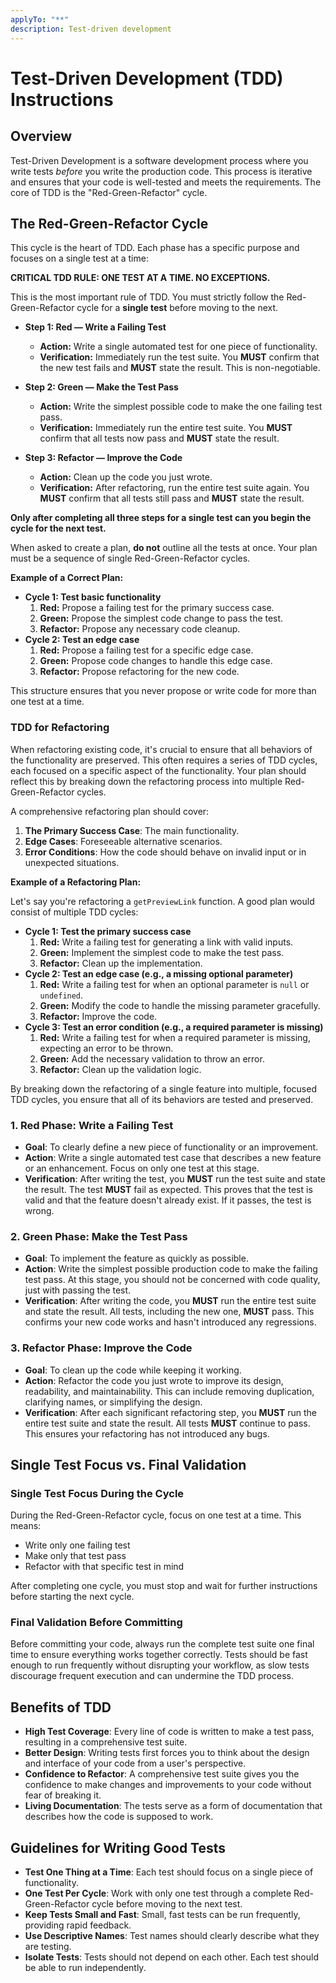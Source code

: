 ```yaml
---
applyTo: "**"
description: Test-driven development
---
```


# Test-Driven Development (TDD) Instructions

## Overview

Test-Driven Development is a software development process where you write tests _before_ you write the production code. This process is iterative and ensures that your code is well-tested and meets the requirements. The core of TDD is the "Red-Green-Refactor" cycle.

## The Red-Green-Refactor Cycle

This cycle is the heart of TDD. Each phase has a specific purpose and focuses on a single test at a time:

**CRITICAL TDD RULE: ONE TEST AT A TIME. NO EXCEPTIONS.**

This is the most important rule of TDD. You must strictly follow the Red-Green-Refactor cycle for a **single test** before moving to the next.

- **Step 1: Red — Write a Failing Test**
  - **Action:** Write a single automated test for one piece of functionality.
  - **Verification:** Immediately run the test suite. You **MUST** confirm that the new test fails and **MUST** state the result. This is non-negotiable.

- **Step 2: Green — Make the Test Pass**
  - **Action:** Write the simplest possible code to make the one failing test pass.
  - **Verification:** Immediately run the entire test suite. You **MUST** confirm that all tests now pass and **MUST** state the result.

- **Step 3: Refactor — Improve the Code**
  - **Action:** Clean up the code you just wrote.
  - **Verification:** After refactoring, run the entire test suite again. You **MUST** confirm that all tests still pass and **MUST** state the result.

**Only after completing all three steps for a single test can you begin the cycle for the next test.**

When asked to create a plan, **do not** outline all the tests at once. Your plan must be a sequence of single Red-Green-Refactor cycles.

**Example of a Correct Plan:**

- **Cycle 1: Test basic functionality**
  1.  **Red:** Propose a failing test for the primary success case.
  2.  **Green:** Propose the simplest code change to pass the test.
  3.  **Refactor:** Propose any necessary code cleanup.
- **Cycle 2: Test an edge case**
  1.  **Red:** Propose a failing test for a specific edge case.
  2.  **Green:** Propose code changes to handle this edge case.
  3.  **Refactor:** Propose refactoring for the new code.

This structure ensures that you never propose or write code for more than one test at a time.

### TDD for Refactoring

When refactoring existing code, it's crucial to ensure that all behaviors of the functionality are preserved. This often requires a series of TDD cycles, each focused on a specific aspect of the functionality. Your plan should reflect this by breaking down the refactoring process into multiple Red-Green-Refactor cycles.

A comprehensive refactoring plan should cover:

1.  **The Primary Success Case**: The main functionality.
2.  **Edge Cases**: Foreseeable alternative scenarios.
3.  **Error Conditions**: How the code should behave on invalid input or in unexpected situations.

**Example of a Refactoring Plan:**

Let's say you're refactoring a `getPreviewLink` function. A good plan would consist of multiple TDD cycles:

- **Cycle 1: Test the primary success case**
    1.  **Red:** Write a failing test for generating a link with valid inputs.
    2.  **Green:** Implement the simplest code to make the test pass.
    3.  **Refactor:** Clean up the implementation.
- **Cycle 2: Test an edge case (e.g., a missing optional parameter)**
    1.  **Red:** Write a failing test for when an optional parameter is `null` or `undefined`.
    2.  **Green:** Modify the code to handle the missing parameter gracefully.
    3.  **Refactor:** Improve the code.
- **Cycle 3: Test an error condition (e.g., a required parameter is missing)**
    1.  **Red:** Write a failing test for when a required parameter is missing, expecting an error to be thrown.
    2.  **Green:** Add the necessary validation to throw an error.
    3.  **Refactor:** Clean up the validation logic.

By breaking down the refactoring of a single feature into multiple, focused TDD cycles, you ensure that all of its behaviors are tested and preserved.

### 1. Red Phase: Write a Failing Test

- **Goal**: To clearly define a new piece of functionality or an improvement.
- **Action**: Write a single automated test case that describes a new feature or an enhancement. Focus on only one test at this stage.
- **Verification**: After writing the test, you **MUST** run the test suite and state the result. The test **MUST** fail as expected. This proves that the test is valid and that the feature doesn't already exist. If it passes, the test is wrong.

### 2. Green Phase: Make the Test Pass

- **Goal**: To implement the feature as quickly as possible.
- **Action**: Write the simplest possible production code to make the failing test pass. At this stage, you should not be concerned with code quality, just with passing the test.
- **Verification**: After writing the code, you **MUST** run the entire test suite and state the result. All tests, including the new one, **MUST** pass. This confirms your new code works and hasn't introduced any regressions.

### 3. Refactor Phase: Improve the Code

- **Goal**: To clean up the code while keeping it working.
- **Action**: Refactor the code you just wrote to improve its design, readability, and maintainability. This can include removing duplication, clarifying names, or simplifying the design.
- **Verification**: After each significant refactoring step, you **MUST** run the entire test suite and state the result. All tests **MUST** continue to pass. This ensures your refactoring has not introduced any bugs.

## Single Test Focus vs. Final Validation

### Single Test Focus During the Cycle

During the Red-Green-Refactor cycle, focus on one test at a time. This means:

- Write only one failing test
- Make only that test pass
- Refactor with that specific test in mind

After completing one cycle, you must stop and wait for further instructions before starting the next cycle.

### Final Validation Before Committing

Before committing your code, always run the complete test suite one final time to ensure everything works together correctly. Tests should be fast enough to run frequently without disrupting your workflow, as slow tests discourage frequent execution and can undermine the TDD process.

## Benefits of TDD

- **High Test Coverage**: Every line of code is written to make a test pass, resulting in a comprehensive test suite.
- **Better Design**: Writing tests first forces you to think about the design and interface of your code from a user's perspective.
- **Confidence to Refactor**: A comprehensive test suite gives you the confidence to make changes and improvements to your code without fear of breaking it.
- **Living Documentation**: The tests serve as a form of documentation that describes how the code is supposed to work.

## Guidelines for Writing Good Tests

- **Test One Thing at a Time**: Each test should focus on a single piece of functionality.
- **One Test Per Cycle**: Work with only one test through a complete Red-Green-Refactor cycle before moving to the next test.
- **Keep Tests Small and Fast**: Small, fast tests can be run frequently, providing rapid feedback.
- **Use Descriptive Names**: Test names should clearly describe what they are testing.
- **Isolate Tests**: Tests should not depend on each other. Each test should be able to run independently.

